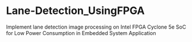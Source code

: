 # Lane-Detection_UsingFPGA
Implement lane detection image processing on Intel FPGA Cyclone 5e SoC for Low Power Consumption in Embedded System Application
